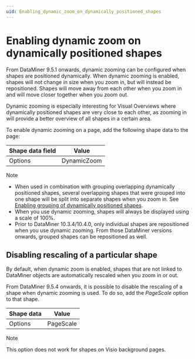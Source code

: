 ```yaml
---
uid: Enabling_dynamic_zoom_on_dynamically_positioned_shapes
---
```


# Enabling dynamic zoom on dynamically positioned shapes

From DataMiner 9.5.1 onwards, dynamic zooming can be configured when shapes are positioned dynamically. When dynamic zooming is enabled, shapes will not change in size when you zoom in, but will instead be repositioned. Shapes will move away from each other when you zoom in and will move closer together when you zoom out.

Dynamic zooming is especially interesting for Visual Overviews where dynamically positioned shapes are very close to each other, as zooming in will provide a better overview of all shapes in a certain area.

To enable dynamic zooming on a page, add the following shape data to the page:

| Shape data field | Value       |
|------------------|-------------|
| Options          | DynamicZoom |

> [!NOTE]
>
> - When used in combination with grouping overlapping dynamically positioned shapes, several overlapping shapes that were grouped into one shape will be split into separate shapes when you zoom in. See [Enabling grouping of dynamically positioned shapes](xref:Enabling_grouping_of_dynamically_positioned_shapes).
> - When you use dynamic zooming, shapes will always be displayed using a scale of 100%.
> - Prior to DataMiner 10.3.4/10.4.0, only individual shapes are repositioned when you use dynamic zooming. From those DataMiner versions onwards, grouped shapes can be repositioned as well. <!-- RN 35323 -->

## Disabling rescaling of a particular shape

By default, when dynamic zoom is enabled, shapes that are not linked to DataMiner objects are automatically rescaled when you zoom in or out.

From DataMiner 9.5.4 onwards, it is possible to disable the rescaling of a shape when dynamic zooming is used. To do so, add the *PageScale* option to that shape.

| Shape data | Value     |
|------------|-----------|
| Options    | PageScale |

> [!NOTE]
> This option does not work for shapes on Visio background pages.
